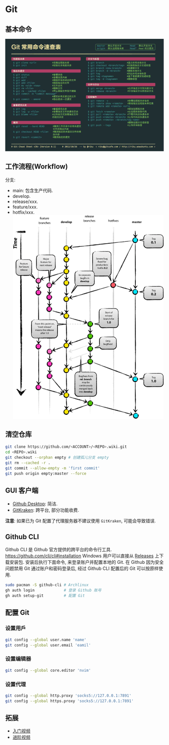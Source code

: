 # Git

## 基本命令

![](assets/git_commands.jpg)

## 工作流程(Workflow)

分支:

- main: 包含生产代码.
- develop.
- release/xxx.
- feature/xxx.
- hotfix/xxx.
![](assets/git-flow.png)

## 清空仓库

```bash
git clone https://github.com/<ACCOUNT>/<REPO>.wiki.git
cd <REPO>.wiki
git checkout --orphan empty # 创建孤儿分支 empty
git rm --cached -r .
git commit --allow-empty -m 'first commit'
git push origin empty:master --force
```

## GUI 客户端

- [Github Desktop](https://desktop.github.com/): 简洁.
- [GitKraken](https://www.gitkraken.com/): 跨平台, 部分功能收费.

**注意**: 如果已为 Git 配置了代理服务器不建议使用 `GitKraken`, 可能会导致错误.

## Github CLI

Github CLI 是 Github 官方提供的跨平台的命令行工具.
https://github.com/cli/cli#installation
Windows 用户可以直接从 [Releases](https://github.com/cli/cli/releases) 上下载安装包.
安装后执行下面命令, 来登录账户并配置本地的 Git.
在 Github 因为安全问题禁用 Git 通过账户和密码登录后, 经过 Github CLI 配置后的 Git 可以按原样使用.

```bash
sudo pacman -S github-cli # Archlinux
gh auth login             # 登录 Github 账号
gh auth setup-git         # 配置 Git
```

## 配置 Git

### 设置用戶

```bash
git config --global user.name 'name'
git config --global user.email 'eamil'
```

### 设置编辑器

```bash
git config --global core.editor 'nvim'
```

### 设置代理

```bash
git config --global http.proxy 'socks5://127.0.0.1:7891'
git config --global https.proxy 'socks5://127.0.0.1:7891'
```

## 拓展

- [入门视频](https://www.bilibili.com/video/BV1KD4y1S7FL)
- [进阶视频](https://www.bilibili.com/video/BV1hA411v7qX)
